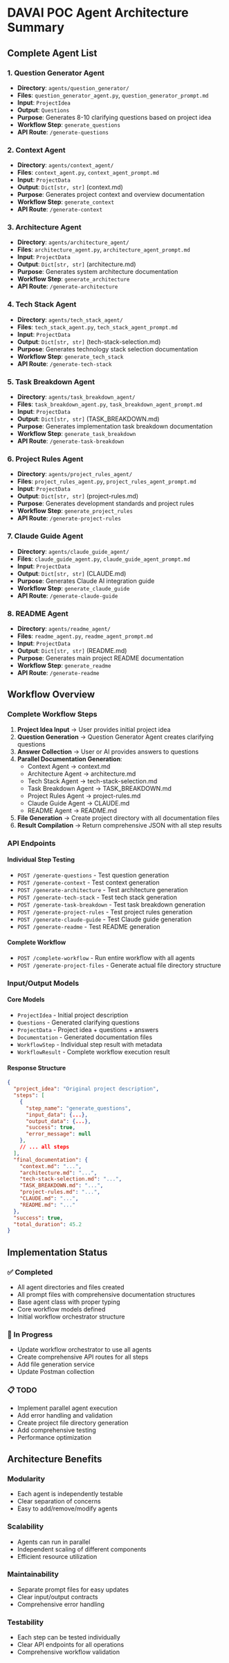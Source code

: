 # DAVAI POC Agent Architecture Summary

## Complete Agent List

### 1. Question Generator Agent

- **Directory**: `agents/question_generator/`
- **Files**: `question_generator_agent.py`, `question_generator_prompt.md`
- **Input**: `ProjectIdea`
- **Output**: `Questions`
- **Purpose**: Generates 8-10 clarifying questions based on project idea
- **Workflow Step**: `generate_questions`
- **API Route**: `/generate-questions`

### 2. Context Agent

- **Directory**: `agents/context_agent/`
- **Files**: `context_agent.py`, `context_agent_prompt.md`
- **Input**: `ProjectData`
- **Output**: `Dict[str, str]` (context.md)
- **Purpose**: Generates project context and overview documentation
- **Workflow Step**: `generate_context`
- **API Route**: `/generate-context`

### 3. Architecture Agent

- **Directory**: `agents/architecture_agent/`
- **Files**: `architecture_agent.py`, `architecture_agent_prompt.md`
- **Input**: `ProjectData`
- **Output**: `Dict[str, str]` (architecture.md)
- **Purpose**: Generates system architecture documentation
- **Workflow Step**: `generate_architecture`
- **API Route**: `/generate-architecture`

### 4. Tech Stack Agent

- **Directory**: `agents/tech_stack_agent/`
- **Files**: `tech_stack_agent.py`, `tech_stack_agent_prompt.md`
- **Input**: `ProjectData`
- **Output**: `Dict[str, str]` (tech-stack-selection.md)
- **Purpose**: Generates technology stack selection documentation
- **Workflow Step**: `generate_tech_stack`
- **API Route**: `/generate-tech-stack`

### 5. Task Breakdown Agent

- **Directory**: `agents/task_breakdown_agent/`
- **Files**: `task_breakdown_agent.py`, `task_breakdown_agent_prompt.md`
- **Input**: `ProjectData`
- **Output**: `Dict[str, str]` (TASK_BREAKDOWN.md)
- **Purpose**: Generates implementation task breakdown documentation
- **Workflow Step**: `generate_task_breakdown`
- **API Route**: `/generate-task-breakdown`

### 6. Project Rules Agent

- **Directory**: `agents/project_rules_agent/`
- **Files**: `project_rules_agent.py`, `project_rules_agent_prompt.md`
- **Input**: `ProjectData`
- **Output**: `Dict[str, str]` (project-rules.md)
- **Purpose**: Generates development standards and project rules
- **Workflow Step**: `generate_project_rules`
- **API Route**: `/generate-project-rules`

### 7. Claude Guide Agent

- **Directory**: `agents/claude_guide_agent/`
- **Files**: `claude_guide_agent.py`, `claude_guide_agent_prompt.md`
- **Input**: `ProjectData`
- **Output**: `Dict[str, str]` (CLAUDE.md)
- **Purpose**: Generates Claude AI integration guide
- **Workflow Step**: `generate_claude_guide`
- **API Route**: `/generate-claude-guide`

### 8. README Agent

- **Directory**: `agents/readme_agent/`
- **Files**: `readme_agent.py`, `readme_agent_prompt.md`
- **Input**: `ProjectData`
- **Output**: `Dict[str, str]` (README.md)
- **Purpose**: Generates main project README documentation
- **Workflow Step**: `generate_readme`
- **API Route**: `/generate-readme`

## Workflow Overview

### Complete Workflow Steps

1. **Project Idea Input** → User provides initial project idea
2. **Question Generation** → Question Generator Agent creates clarifying questions
3. **Answer Collection** → User or AI provides answers to questions
4. **Parallel Documentation Generation**:
   - Context Agent → context.md
   - Architecture Agent → architecture.md
   - Tech Stack Agent → tech-stack-selection.md
   - Task Breakdown Agent → TASK_BREAKDOWN.md
   - Project Rules Agent → project-rules.md
   - Claude Guide Agent → CLAUDE.md
   - README Agent → README.md
5. **File Generation** → Create project directory with all documentation files
6. **Result Compilation** → Return comprehensive JSON with all step results

### API Endpoints

#### Individual Step Testing

- `POST /generate-questions` - Test question generation
- `POST /generate-context` - Test context generation
- `POST /generate-architecture` - Test architecture generation
- `POST /generate-tech-stack` - Test tech stack generation
- `POST /generate-task-breakdown` - Test task breakdown generation
- `POST /generate-project-rules` - Test project rules generation
- `POST /generate-claude-guide` - Test Claude guide generation
- `POST /generate-readme` - Test README generation

#### Complete Workflow

- `POST /complete-workflow` - Run entire workflow with all agents
- `POST /generate-project-files` - Generate actual file directory structure

### Input/Output Models

#### Core Models

- `ProjectIdea` - Initial project description
- `Questions` - Generated clarifying questions
- `ProjectData` - Project idea + questions + answers
- `Documentation` - Generated documentation files
- `WorkflowStep` - Individual step result with metadata
- `WorkflowResult` - Complete workflow execution result

#### Response Structure

```json
{
  "project_idea": "Original project description",
  "steps": [
    {
      "step_name": "generate_questions",
      "input_data": {...},
      "output_data": {...},
      "success": true,
      "error_message": null
    },
    // ... all steps
  ],
  "final_documentation": {
    "context.md": "...",
    "architecture.md": "...",
    "tech-stack-selection.md": "...",
    "TASK_BREAKDOWN.md": "...",
    "project-rules.md": "...",
    "CLAUDE.md": "...",
    "README.md": "..."
  },
  "success": true,
  "total_duration": 45.2
}
```

## Implementation Status

### ✅ Completed

- All agent directories and files created
- All prompt files with comprehensive documentation structures
- Base agent class with proper typing
- Core workflow models defined
- Initial workflow orchestrator structure

### 🔄 In Progress

- Update workflow orchestrator to use all agents
- Create comprehensive API routes for all steps
- Add file generation service
- Update Postman collection

### 📋 TODO

- Implement parallel agent execution
- Add error handling and validation
- Create project file directory generation
- Add comprehensive testing
- Performance optimization

## Architecture Benefits

### Modularity

- Each agent is independently testable
- Clear separation of concerns
- Easy to add/remove/modify agents

### Scalability

- Agents can run in parallel
- Independent scaling of different components
- Efficient resource utilization

### Maintainability

- Separate prompt files for easy updates
- Clear input/output contracts
- Comprehensive error handling

### Testability

- Each step can be tested individually
- Clear API endpoints for all operations
- Comprehensive workflow validation
